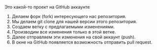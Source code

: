 Это какой-то проект на GitHub аккаунте

1. Делаем форк (fork) интересующего нас репозитория.
2. Мы делаем git clone для нашей версии этого репозитория.
3. Создаем ветку с предлагаемыми изменениями.
4. Производим все изменения только в этой ветке.
5. Далее отправляем эти изменения на свой аккаунт (push).
6. В окне на GitHub появляется возможность отправить pull request.